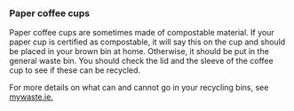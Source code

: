 ###  Paper coffee cups

Paper coffee cups are sometimes made of compostable material. If your paper
cup is certified as compostable, it will say this on the cup and should be
placed in your brown bin at home. Otherwise, it should be put in the general
waste bin. You should check the lid and the sleeve of the coffee cup to see if
these can be recycled.

For more details on what can and cannot go in your recycling bins, see [
mywaste.ie. ](https://www.mywaste.ie/page-what-to-do-with/)
